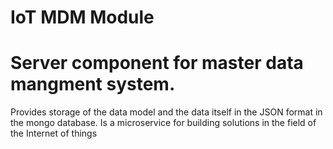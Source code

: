 # IoT MDM Module

# Server component for master data mangment system. 
Provides storage of the data model and the data itself in the JSON format in the mongo database. 
Is a microservice for building solutions in the field of the Internet of things
